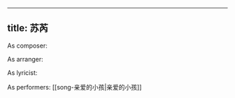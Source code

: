 
---
title: 苏芮
---
As composer: 

As arranger: 

As lyricist: 

As performers: [[song-亲爱的小孩|亲爱的小孩]]
